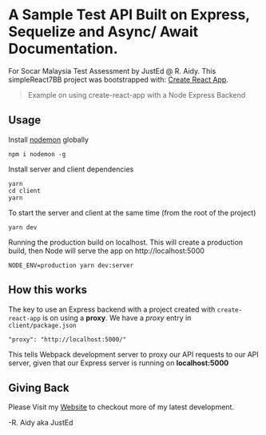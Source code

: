 # A Sample Test API Built on Express, Sequelize and Async/ Await Documentation.

For Socar Malaysia Test Assessment by JustEd @ R. Aidy.
This simpleReact7BB project was bootstrapped with:
[Create React App](https://maxcdn.bootstrapcdn.com/bootstrap/4.0.0-beta/css/bootstrap.min.css).

> Example on using create-react-app with a Node Express Backend

## Usage

Install [nodemon](https://github.com/remy/nodemon) globally

```
npm i nodemon -g
```

Install server and client dependencies

```
yarn
cd client
yarn
```

To start the server and client at the same time (from the root of the project)

```
yarn dev
```

Running the production build on localhost. This will create a production build, then Node will serve the app on http://localhost:5000

```
NODE_ENV=production yarn dev:server
```

## How this works

The key to use an Express backend with a project created with `create-react-app` is on using a **proxy**. We have a _proxy_ entry in `client/package.json`

```
"proxy": "http://localhost:5000/"
```

This tells Webpack development server to proxy our API requests to our API server, given that our Express server is running on **localhost:5000**

## Giving Back

Please Visit my [Website](https://react7.press) to checkout more of my latest development.

-R. Aidy aka JustEd
